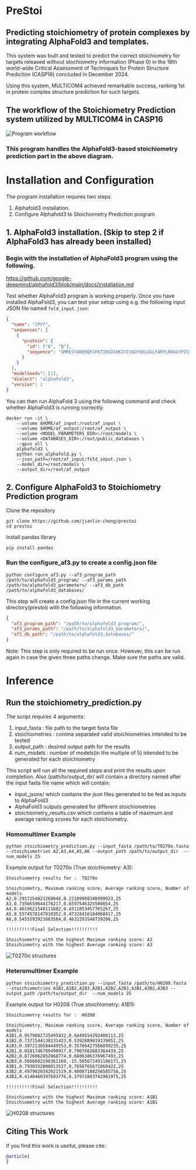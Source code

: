 # PreStoi
## Predicting stoichiometry of protein complexes by integrating AlphaFold3 and templates.

This system was built and tested to predict the correct stoichiometry for targets released without stochiometry information (Phase 0) in the 16th world-wide Critical Assessment of Techniques for Protein Structure Prediction (CASP16) concluded in December 2024.

Using this system, MULTICOM4 achieved remarkable success, ranking 1st in protein complex structure prediction for such targets. 

## The workflow of the Stoichiometry Prediction system utilized by MULTICOM4 in CASP16
![Program workflow](images/workflow.png)

### This program handles the AlphaFold3-based stoichiometry prediction part in the above diagram.

# Installation and Configuration

The program installation requires two steps
1. Alphafold3 installation.
2. Configure Alphafold3 to Stoichiometry Prediction program


## 1. AlphaFold3 installation. (Skip to step 2 if AlphaFold3 has already been installed)
### Begin with the installation of AlphaFold3 program using the following. 
https://github.com/google-deepmind/alphafold3/blob/main/docs/installation.md

Test whether AlphaFold3 program is working properly.
Once you have installed AlphaFold3, you can test your setup using e.g. the
following input JSON file named `fold_input.json`:

```json
{
  "name": "2PV7",
  "sequences": [
    {
      "protein": {
        "id": ["A", "B"],
        "sequence": "GMRESYANENQFGFKTINSDIHKIVIVGGYGKLGGLFARYLRASGYPISILDREDWAVAESILANADVVIVSVPINLTLETIERLKPYLTENMLLADLTSVKREPLAKMLEVHTGAVLGLHPMFGADIASMAKQVVVRCDGRFPERYEWLLEQIQIWGAKIYQTNATEHDHNMTYIQALRHFSTFANGLHLSKQPINLANLLALSSPIYRLELAMIGRLFAQDAELYADIIMDKSENLAVIETLKQTYDEALTFFENNDRQGFIDAFHKVRDWFGDYSEQFLKESRQLLQQANDLKQG"
      }
    }
  ],
  "modelSeeds": [1],
  "dialect": "alphafold3",
  "version": 1
}
```

You can then run AlphaFold 3 using the following command and check whether AlphaFold3 is running correctly:

```
docker run -it \
    --volume $HOME/af_input:/root/af_input \
    --volume $HOME/af_output:/root/af_output \
    --volume <MODEL_PARAMETERS_DIR>:/root/models \
    --volume <DATABASES_DIR>:/root/public_databases \
    --gpus all \
    alphafold3 \
    python run_alphafold.py \
    --json_path=/root/af_input/fold_input.json \
    --model_dir=/root/models \
    --output_dir=/root/af_output
```

## 2. Configure AlphaFold3 to Stoichiometry Prediction program

Clone the repository
```
git clone https://github.com/jianlin-cheng/prestoi
cd prestoi
```
Install pandas library
```
pip install pandas
```

### Run the configure_af3.py to create a config.json file 
```
python configure_af3.py --af3_program_path /path/to/alphafold3_program/ --af3_params_path /path/to/alphafold3_parameters/ --af3_db_path /path/to/alphafold3_databases/
```
This step will create a config.json file in the current working directory(prestoi) with the following information.
```json
{
  "af3_program_path": "/path/to/alphafold3_program/",
  "af3_params_path": "/path/to/alphafold3_parameters/",
  "af3_db_path": "/path/to/alphafold3_databases/"
}
```

Note: This step is only required to be run once. However, this can be run again in case the given three paths change. Make sure the paths are valid.

# Inference
## Run the stoichiometry_prediction.py
The script requires 4 arguments:
  1. input_fasta : file path to the target fasta file
  2. stoichiometries : comma separated valid stoichiometries intended to be tested
  3. output_path : desired output path for the results
  4. num_models : number of models(in the multiple of 5) intended to be generated for each stoichiometry

 
This script will run all the required steps and print the results upon completion. Also /path/to/output_dir/ will contain a directory named after the input fasta file name which will contain:
  - input_jsons/ which contains the json files generated to be fed as inputs to AlphaFold3
  - AlphaFold3 outputs generated for different stoichiometries
  - stoichiometry_results.csv which contains a table of maximum and average ranking scores for each stoichiometry.


### Homomultimer Example
```
python stoichiometry_prediction.py --input_fasta /path/to/T0270o.fasta --stoichiometries A2,A3,A4,A5,A6 --output_path /path/to/output_dir  --num_models 25
```

Example output for T0270o (True stoichiometry: A3):
```
Stoichiometry results for :  T0270o

Stoichiometry, Maximum ranking score, Average ranking score, Number of models
A2,0.2917254023268046,0.22109988348999923,25
A3,0.7356659644178217,0.6597546325500054,25
A4,0.4619621540111602,0.4311053457765267,25
A5,0.5574578147810352,0.47328416184068417,25
A6,0.5455593923883584,0.4632293540739206,25

!!!!!!!!!!Final Selection!!!!!!!!!!

Stoichiometry with the highest Maximum ranking score: A3
Stoichiometry with the highest Average ranking score: A3
```

![T0270o structures](images/t0270o.jpg)
### Heteromultimer Example
```
python stoichiometry_prediction.py --input_fasta /path/to/H0208.fasta --stoichiometries A1B1,A1B2,A1B3,A2B1,A2B2,A2B3,A3B1,A3B2,A3B3 --output_path /path/to/output_dir  --num_models 25
```

Example output for H0208 (True stoichiometry: A1B1):
```
Stoichiometry results for :  H0208

Stoichiometry, Maximum ranking score, Average ranking score, Number of models
A1B1,0.9579082725495932,0.9449554292400113,25
A1B2,0.7371544130131423,0.5392889019139051,25
A1B3,0.3972130584449553,0.35706427566899235,25
A2B1,0.8581746709490917,0.7907662683364439,25
A2B2,0.8726062852868774,0.6886386376967493,25
A2B3,0.5666602198361169,-15.505672491186171,25
A3B1,0.7930352000013527,0.7656765671860422,25
A3B2,0.4979020342021519,0.40007180256585756,25
A3B3,0.4140460397693776,0.37972803742981975,25

!!!!!!!!!!Final Selection!!!!!!!!!!

Stoichiometry with the highest Maximum ranking score: A1B1
Stoichiometry with the highest Average ranking score: A1B1
```
![H0208 structures](images/h0208.jpg)





## Citing This Work

If you find this work is useful, please cite: 
```bibtex
@article{
}
```
